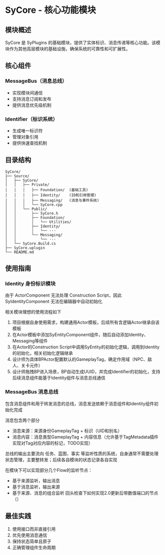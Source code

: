 # SyCore - 核心功能模块

## 模块概述
SyCore 是 SyPlugins 的基础模块，提供了实体标识、消息传递等核心功能。该模块作为其他高层模块的基础设施，确保系统的可靠性和可扩展性。

## 核心组件

### MessageBus（消息总线）
- 实现模块间通信
- 支持消息订阅和发布
- 提供消息优先级机制

### Identifier（标识系统）
- 生成唯一标识符
- 管理对象引用
- 提供快速查找机制


## 目录结构

```tree
SyCore/
├── Source/
│   ├── SyCore/
│   │   ├── Private/
│   │   │   ├── Foundation/  (基础工具)
│   │   │   ├── Identity/    (ID和引用管理)
│   │   │   ├── Messaging/   (消息与事件系统)
│   │   │   └── SyCore.cpp
│   │   └── Public/
│   │       ├── SyCore.h
│   │       ├── Foundation/
│   │       │   └── Utilities/
│   │       ├── Identity/
│   │       │   └── ···
│   │       └── Messaging/
│   │           └── ···
│   └── SyCore.Build.cs
├── SyCore.uplugin
└── README.md
```


## 使用指南

### Identity 身份标识模块

由于 ActorComponent 无法处理 Construction Script，因此 SyIdentityComponent 无法在编辑器中自动初始化


相关模块理想的使用流程如下
1. 项目根据自身使用需求，构建通用Actor模板，后续所有含逻辑Actor继承自该模板
2. 在Actor模板中添加SyEntityComponent组件，随后自动添加Identity、Messaging等组件
3. 在Actor的Construction Script中调用SyEntity的初始化逻辑，调用到Identity的初始化，相关初始化逻辑继承
4. 设计师为具体BPActor配置默认的GameplayTag，确定作用域（NPC、敌人、关卡元件）
5. 设计师拖拽BP进入场景，BP自动生成UUID，并完成Identifier的初始化，支持后续消息组件能基于Identity组件与消息总线通信


### MessageBus 消息总线

包含消息组件和用于转发消息的总线，消息发送依赖于消息组件和Identity组件初始化完成

消息包含两个部分
- 消息来源：来源身份GameplayTag + 标识（UID和别名）
- 消息内容：消息类型GameplayTag + 内容信息（允许基于TagMetadata插件实现对Tag对应内容的标记，TODO实现）

总线的输出主要流向 任务、蓝图、事实 等监听性质的系统，自身通常不需要处理状态管理，主要整转发；后续各自模块的状态记录各自实现

在模块下可以实现部分几个Flow的监听节点：
- 基于来源监听，输出消息
- 基于消息监听，输出来源
- 基于来源、消息的组合监听
回头检查下如何实现2.0更新后带数值端口的节点（）


## 最佳实践
1. 使用接口而非直接引用
2. 优先使用消息通信
3. 保持状态简单且原子
4. 正确管理组件生命周期